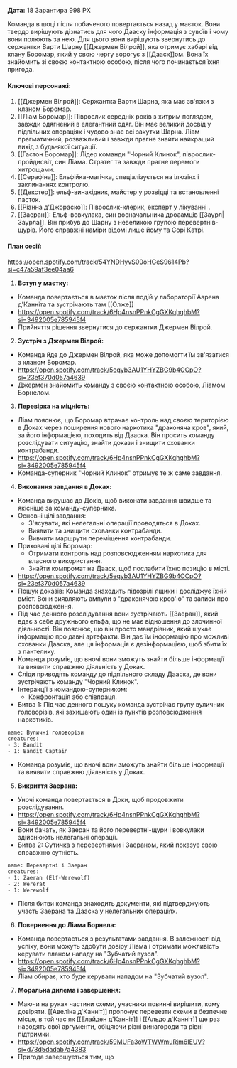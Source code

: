 **Дата:** 18 Зарантира 998 РХ

Команда в шоці після побаченого повертається назад у маєток. Вони твердо вирішують дізнатись для чого Дааску інформація з сувоїв і чому вони полюють за нею. Для цього вони вирішують звернутись до сержантки Варти Шарну [[Джермен Вілрой]], яка отримує хабарі від клану Боромар, який у свою чергу ворогує з [[Дааск]]ом. Вона їх знайомить зі своєю контактною особою, після чого починається їхня пригода.

#### **Ключові персонажі:**  
1. [[Джермен Вілрой]]: Сержантка Варти Шарна, яка має зв'язки з кланом Боромар.
2. [[Ліам Боромар]]: Піврослик середніх років з хитрим поглядом, завжди одягнений в елегантний одяг. Він має великий досвід у підпільних операціях і чудово знає всі закутки Шарна. Ліам прагматичний, розважливий і завжди прагне знайти найкращий вихід з будь-якої ситуації.
3. [[Гастон Боромар]]: Лідер команди "Чорний Клинок", піврослик-пройдисвіт, син Ліама. Стратег та завжди прагне перемоги хитрощами.
4. [[Серафіна]]: Ельфійка-магічка, спеціалізується на ілюзіях і заклинаннях контролю.
5. [[Декстер]]: ельф-винахідник, майстер у розвідці та встановленні пасток.
6. [[Ріанна д'Джораско]]: Піврослик-клерик, експерт у лікуванні .
7. [[Заеран]]: Ельф-вовкулака, син воєначальника дроаамців [[Заурл|Заурла]]. Він прибув до Шарну з невеликою групою перевертнів-щурів. Його справжні наміри відомі лише йому та Сорі Катрі.

#### **План сесії:**  
https://open.spotify.com/track/54YNDHyvS00oHGeS9614Pb?si=c47a59af3ee04aa6
1. **Вступ у маєтку:**
- Команда повертається в маєток після подій у лабораторії Аарена д'Канніта та зустрічають там [[Олже]]
- https://open.spotify.com/track/6Hp4nsnPPnkCgGXKqhghbM?si=3492005e785945f4
- Прийняття рішення звернутися до сержантки Джермен Вілрой.

2. **Зустріч з Джермен Вілрой:**
- Команда йде до Джермен Вілрой, яка може допомогти їм зв'язатися з кланом Боромар.
- https://open.spotify.com/track/5eqyb3AU1YHYZBG9b4OCpO?si=23ef370d057a4639
- Джермен знайомить команду з своєю контактною особою, Ліамом Борнелом.

3. **Перевірка на міцність:**
- Ліам пояснює, що Боромар втрачає контроль над своєю територією в Доках через поширення нового наркотика "драконяча кров", який, за його інформацією, походить від Дааска. Він просить команду розслідувати ситуацію, знайти докази і знищити схованки контрабанди.
- https://open.spotify.com/track/6Hp4nsnPPnkCgGXKqhghbM?si=3492005e785945f4
- Команда-суперник "Чорний Клинок" отримує те ж саме завдання.

4. **Виконання завдання в Доках:**
- Команда вирушає до Доків, щоб виконати завдання швидше та якісніше за команду-суперника.
- Основні цілі завдання:
  - З'ясувати, які нелегальні операції проводяться в Доках.
  - Виявити та знищити схованки контрабанди.
  - Вивчити маршрути переміщення контрабанди.
- Приховані цілі Боромар:
  - Отримати контроль над розповсюдженням наркотика для власного використання.
  - Знайти компромат на Дааск, щоб послабити їхню позицію в місті.
- https://open.spotify.com/track/5eqyb3AU1YHYZBG9b4OCpO?si=23ef370d057a4639
- Пошук доказів: Команда знаходить підозрілі ящики і досліджує їхній вміст. Вони виявляють ампули з "драконячою кров'ю" та записи про розповсюдження.
- Під час денного розслідування вони зустрічають [[Заеран]], який вдає з себе дружнього ельфа, що не має відношення до злочинної діяльності. Він пояснює, що він просто мандрівник, який шукає інформацію про давні артефакти. Він дає їм інформацію про можливі схованки Дааска, але ця інформація є дезінформацією, щоб збити їх з пантелику.
- Команда розуміє, що вночі вони зможуть знайти більше інформації та виявити справжню діяльність у Доках.
- Сліди приводять команду до підпільного складу Дааска, де вони зустрічають команду "Чорний Клинок".
- Інтеракції з командою-суперником:
  - Конфронтація або співпраця.
- Битва 1: Під час денного пошуку команда зустрічає групу вуличних головорізів, які захищають один із пунктів розповсюдження наркотиків.
```encounter
name: Вуличні головорізи
creatures:
- 3: Bandit
- 1: Bandit Captain
```
- Команда розуміє, що вночі вони зможуть знайти більше інформації та виявити справжню діяльність у Доках.

5. **Викриття Заерана:**
- Уночі команда повертається в Доки, щоб продовжити розслідування.
- https://open.spotify.com/track/6Hp4nsnPPnkCgGXKqhghbM?si=3492005e785945f4
- Вони бачать, як Заеран та його перевертні-щури і вовкулаки здійснюють нелегальні операції.
- Битва 2: Сутичка з перевертнями і Заераном, який показує свою справжню сутність.
```encounter
name: Перевертні і Заеран
creatures:
- 1: Zaeran (Elf-Werewolf)
- 2: Wererat
- 1: Werewolf
```
- Після битви команда знаходить документи, які підтверджують участь Заерана та Дааска у нелегальних операціях.

6. **Повернення до Ліама Борнела:**
- Команда повертається з результатами завдання. В залежності від успіху, вони можуть здобути довіру Ліама і отримати можливість керувати планом нападу на "Зубчатий вузол".
- https://open.spotify.com/track/6Hp4nsnPPnkCgGXKqhghbM?si=3492005e785945f4
- Ліам обирає, хто буде керувати нападом на "Зубчатий вузол".

7. **Моральна дилема і завершення:** 
- Маючи на руках частини схеми, учасники повинні вирішити, кому довіряти. [[Авеліна д'Канніт]] пропонує перевезти схеми в безпечне місце, в той час як [[Елайден д'Канніт]] і [[Альдо д'Канніт]] ще раз наводять свої аргументи, обіцяючи різні винагороди та рівні підтримки.
- https://open.spotify.com/track/59MUFa3oWTWWmuRjm6IEUV?si=d73d5dadab7a4383
- Пригода завершується тим, що